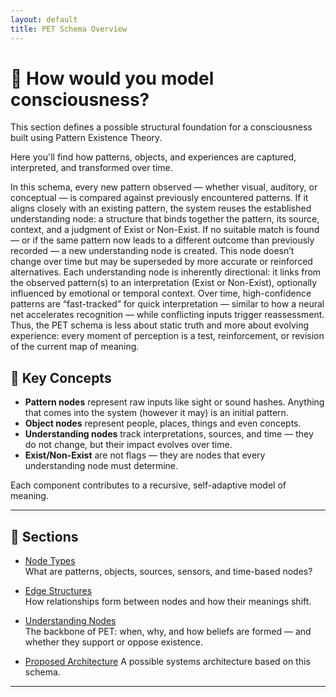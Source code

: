 ```yaml
---
layout: default
title: PET Schema Overview
---
```


# 🧱 How would you model consciousness?

This section defines a possible structural foundation for a consciousness built using Pattern Existence Theory.

Here you'll find how patterns, objects, and experiences are captured, interpreted, and transformed over time.

In this schema, every new pattern observed — whether visual, auditory, or conceptual — is compared against previously encountered patterns. If it aligns closely with an existing pattern, the system reuses the established understanding node: a structure that binds together the pattern, its source, context, and a judgment of Exist or Non-Exist. If no suitable match is found — or if the same pattern now leads to a different outcome than previously recorded — a new understanding node is created. This node doesn’t change over time but may be superseded by more accurate or reinforced alternatives. Each understanding node is inherently directional: it links from the observed pattern(s) to an interpretation (Exist or Non-Exist), optionally influenced by emotional or temporal context. Over time, high-confidence patterns are “fast-tracked” for quick interpretation — similar to how a neural net accelerates recognition — while conflicting inputs trigger reassessment. Thus, the PET schema is less about static truth and more about evolving experience: every moment of perception is a test, reinforcement, or revision of the current map of meaning.

## 🧠 Key Concepts

- **Pattern nodes** represent raw inputs like sight or sound hashes. Anything that comes into the system (however it may) is an initial pattern.  
- **Object nodes** represent people, places, things and even concepts.
- **Understanding nodes** track interpretations, sources, and time — they do not change, but their impact evolves over time.
- **Exist/Non-Exist** are not flags — they are nodes that every understanding node must determine.

Each component contributes to a recursive, self-adaptive model of meaning.

---

## 📂 Sections

- [Node Types](nodes)  
  What are patterns, objects, sources, sensors, and time-based nodes?

- [Edge Structures](edges)  
  How relationships form between nodes and how their meanings shift.

- [Understanding Nodes](understanding-nodes)  
  The backbone of PET: when, why, and how beliefs are formed — and whether they support or oppose existence.

- [Proposed Architecture](./mva)
  A possible systems architecture based on this schema.

---
